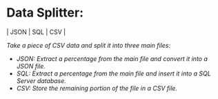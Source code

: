 # Data Splitter: 
| JSON          | SQL           |     CSV     |

<i>  Take a piece of CSV data and split it into three main files:<i>
* JSON: Extract a percentage from the main file and convert it into a JSON file.
* SQL: Extract a percentage from the main file and insert it into a SQL Server database.
* CSV: Store the remaining portion of the file in a CSV file.

